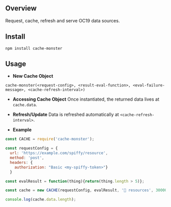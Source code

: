 ## Overview

Request, cache, refresh and serve OC19 data sources.


## Install

```
npm install cache-monster
```

## Usage

- **New Cache Object**

```
cache-monster(<request-config>, <result-eval-function>, <eval-failure-message>, <cache-refresh-interval>)
```

- **Accessing Cache Object**
Once instantiated, the returned data lives at `cache.data`.

- **Refresh/Update**
Data is refreshed automatically at `<cache-refresh-interval>`.

- **Example**

```javascript
const CACHE = require('cache-monster');

const requestConfig = {
  url: 'https://example.com/spiffy/resource',
  method: 'post',
  headers: {
    authorization: "Basic <my-spiffy-token>"}
  }

const evalResult = function(thing){return(thing.length > 5)};

const cache = new CACHE(requestConfig, evalResult, '💩 resources', 30000);

console.log(cache.data.length);
```